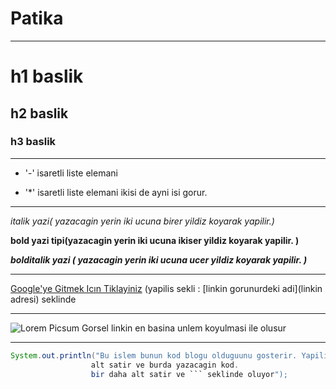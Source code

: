 # Patika
***
# h1 baslik
## h2 baslik
### h3 baslik

***

-  '-' isaretli liste elemani

*  '*' isaretli liste elemani ikisi de ayni isi gorur.

***

*italik yazi( yazacagin yerin iki ucuna birer yildiz koyarak yapilir.)*

**bold yazi tipi(yazacagin yerin iki ucuna ikiser yildiz koyarak yapilir. )**

***bolditalik yazi ( yazacagin yerin iki ucuna ucer yildiz koyarak yapilir. )***

***

[Google'ye Gitmek Icın Tiklayiniz](https://google.com)
(yapilis sekli : [linkin gorunurdeki adi](linkin adresi) seklinde

***

![Lorem Picsum Gorsel](https://picsum.photos/200/300)
linkin en basina unlem koyulmasi ile olusur

***

```Java
System.out.println("Bu islem bunun kod blogu olduguunu gosterir. Yapilis sekli : ```kullanacagin dilin adi(mesela burda Java) 
                  alt satir ve burda yazacagin kod.
                  bir daha alt satir ve ``` seklinde oluyor");
```
